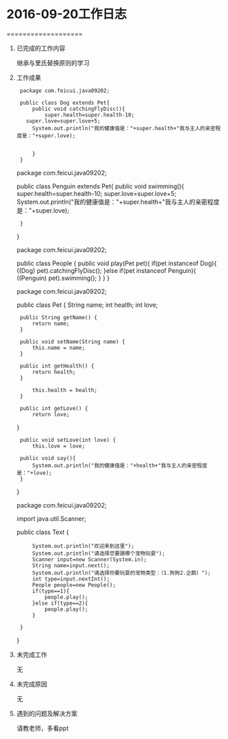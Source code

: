 # 2016-09-20工作日志
===================

1. 已完成的工作内容

    继承与里氏替换原则的学习

2. 工作成果

	    package com.feicui.java09202;
	
    	public class Dog extends Pet{
		    public void catchingFlyDisc(){
			    super.health=super.health-10;
          super.love=super.love+5;
    	    System.out.println("我的健康值是："+super.health+"我与主人的亲密程度是："+super.love);
			
			
		    }
	    }


    package com.feicui.java09202;

    public class Penguin extends Pet{
    	public void swimming(){
	    	super.health=super.health-10;
	    	super.love=super.love+5;
	    	System.out.println("我的健康值是："+super.health+"我与主人的亲密程度是："+super.love);
		
    	}

    }


    package com.feicui.java09202;

    public class People {
	    public void play(Pet pet){
	    	if(pet instanceof Dog){
		    	((Dog) pet).catchingFlyDisc();
	    	}else if(pet instanceof Penguin){
		    	((Penguin) pet).swimming();
		    }
	    }
    }


    package com.feicui.java09202;

    public class Pet {
    	String name;
    	int health;
	    int love;
	
    	public String getName() {
	    	return name;
    	}

	    public void setName(String name) {
	    	this.name = name;
	    }

    	public int getHealth() {
    		return health;
    	}

    		this.health = health;
    	}

    	public int getLove() {
	    	return love;
     }

    	public void setLove(int love) {
    		this.love = love;
    
	    public void say(){
	    	System.out.println("我的健康值是："+health+"我与主人的亲密程度是："+love);
    	}

     }


    package com.feicui.java09202;

    import java.util.Scanner;

    public class Text {
	

    		System.out.println("欢迎来到这里");
	    	System.out.println("请选择您要跟哪个宠物玩耍");
	    	Scanner input=new Scanner(System.in);
		    String name=input.next();
		    System.out.println("请选择你要玩耍的宠物类型：（1.狗狗2.企鹅）");
		    int type=input.nextInt();
	    	People people=new People();
	    	if(type==1){
	    		people.play();
		    }else if(type==2){
		    	people.play();
	    	}
		
    	}

    }
3. 未完成工作

    无 
4. 未完成原因

    无

5. 遇到的问题及解决方案

    请教老师，多看ppt

